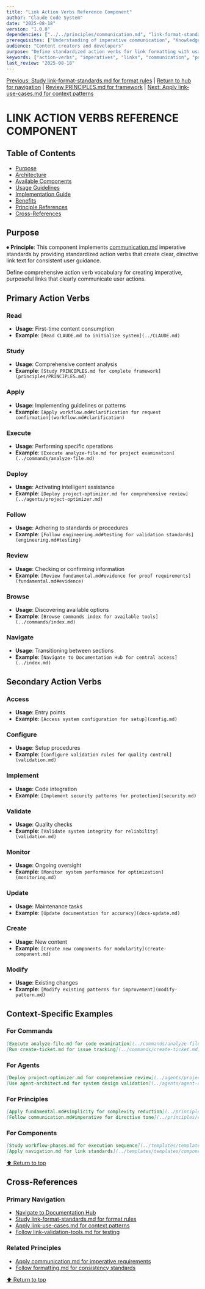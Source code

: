 ```yaml
---
title: "Link Action Verbs Reference Component"
author: "Claude Code System"
date: "2025-08-18"
version: "1.0.0"
dependencies: ["../../principles/communication.md", "link-format-standards.md"]
prerequisites: ["Understanding of imperative communication", "Knowledge of link format standards"]
audience: "Content creators and developers"
purpose: "Define standardized action verbs for link formatting with usage patterns"
keywords: ["action-verbs", "imperatives", "links", "communication", "patterns"]
last_review: "2025-08-18"
---
```


[Previous: Study link-format-standards.md for format rules](link-format-standards.md) | [Return to hub for navigation](../../index.md) | [Review PRINCIPLES.md for framework](../principles/PRINCIPLES.md) | [Next: Apply link-use-cases.md for context patterns](link-use-cases.md)

# LINK ACTION VERBS REFERENCE COMPONENT

## Table of Contents
- [Purpose](#purpose)
- [Architecture](#architecture)
- [Available Components](#available-components)
- [Usage Guidelines](#usage-guidelines)
- [Implementation Guide](#implementation-guide)
- [Benefits](#benefits)
- [Principle References](#principle-references)
- [Cross-References](#cross-references)

## Purpose

⏺ **Principle**: This component implements [communication.md](../../principles/communication.md) imperative standards by providing standardized action verbs that create clear, directive link text for consistent user guidance.

Define comprehensive action verb vocabulary for creating imperative, purposeful links that clearly communicate user actions.

## Primary Action Verbs

### Read
- **Usage**: First-time content consumption
- **Example**: `[Read CLAUDE.md to initialize system](../CLAUDE.md)`

### Study
- **Usage**: Comprehensive content analysis
- **Example**: `[Study PRINCIPLES.md for complete framework](principles/PRINCIPLES.md)`

### Apply
- **Usage**: Implementing guidelines or patterns
- **Example**: `[Apply workflow.md#clarification for request confirmation](workflow.md#clarification)`

### Execute
- **Usage**: Performing specific operations
- **Example**: `[Execute analyze-file.md for project examination](../commands/analyze-file.md)`

### Deploy
- **Usage**: Activating intelligent assistance
- **Example**: `[Deploy project-optimizer.md for comprehensive review](../agents/project-optimizer.md)`

### Follow
- **Usage**: Adhering to standards or procedures
- **Example**: `[Follow engineering.md#testing for validation standards](engineering.md#testing)`

### Review
- **Usage**: Checking or confirming information
- **Example**: `[Review fundamental.md#evidence for proof requirements](fundamental.md#evidence)`

### Browse
- **Usage**: Discovering available options
- **Example**: `[Browse commands index for available tools](../commands/index.md)`

### Navigate
- **Usage**: Transitioning between sections
- **Example**: `[Navigate to Documentation Hub for central access](../index.md)`

## Secondary Action Verbs

### Access
- **Usage**: Entry points
- **Example**: `[Access system configuration for setup](config.md)`

### Configure
- **Usage**: Setup procedures
- **Example**: `[Configure validation rules for quality control](validation.md)`

### Implement
- **Usage**: Code integration
- **Example**: `[Implement security patterns for protection](security.md)`

### Validate
- **Usage**: Quality checks
- **Example**: `[Validate system integrity for reliability](validation.md)`

### Monitor
- **Usage**: Ongoing oversight
- **Example**: `[Monitor system performance for optimization](monitoring.md)`

### Update
- **Usage**: Maintenance tasks
- **Example**: `[Update documentation for accuracy](docs-update.md)`

### Create
- **Usage**: New content
- **Example**: `[Create new components for modularity](create-component.md)`

### Modify
- **Usage**: Existing changes
- **Example**: `[Modify existing patterns for improvement](modify-pattern.md)`

## Context-Specific Examples

### For Commands
```markdown
[Execute analyze-file.md for code examination](../commands/analyze-file.md)
[Run create-ticket.md for issue tracking](../commands/create-ticket.md)
```

### For Agents
```markdown
[Deploy project-optimizer.md for comprehensive review](../agents/project-optimizer.md)
[Use agent-architect.md for system design validation](../agents/agent-architect.md)
```

### For Principles
```markdown
[Apply fundamental.md#simplicity for complexity reduction](../principles/fundamental.md#simplicity)
[Follow communication.md#imperative for directive tone](../principles/communication.md#imperative)
```

### For Components
```markdown
[Study workflow-phases.md for execution sequence](../templates/templates/components/workflow-phases.md)
[Apply navigation.md for link standards](../templates/templates/components/navigation.md)
```

[⬆ Return to top](#link-action-verbs-reference-component)

## Cross-References

### Primary Navigation
- [Navigate to Documentation Hub](../../index.md)
- [Study link-format-standards.md for format rules](link-format-standards.md)
- [Apply link-use-cases.md for context patterns](link-use-cases.md)
- [Follow link-validation-tools.md for testing](link-validation-tools.md)

### Related Principles
- [Apply communication.md for imperative requirements](../../principles/communication.md)
- [Follow formatting.md for consistency standards](../../principles/formatting.md)

[⬆ Return to top](#link-action-verbs-reference-component)